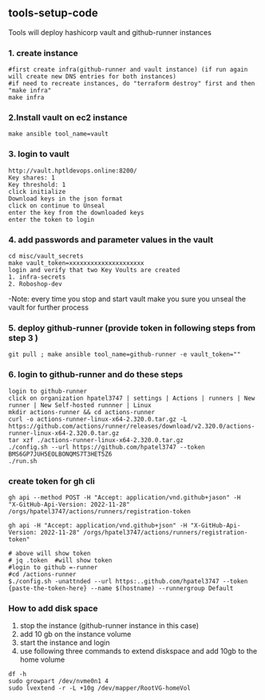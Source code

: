 ## tools-setup-code

Tools will deploy hashicorp vault and github-runner instances

### 1. create instance
```text
#first create infra(github-runner and vault instance) (if run again will create new DNS entries for both instances)
#if need to recreate instances, do "terraform destroy" first and then "make infra"
make infra
```
 ### 2.Install vault on ec2 instance
```text
make ansible tool_name=vault
```
### 3. login to vault
```text
http://vault.hptldevops.online:8200/
Key shares: 1
Key threshold: 1
click initialize
Download keys in the json format
click on continue to Unseal
enter the key from the downloaded keys
enter the token to login
```
### 4. add passwords and parameter values in the vault
```text
cd misc/vault_secrets
make vault_token=xxxxxxxxxxxxxxxxxxxxx
login and verify that two Key Voults are created
1. infra-secrets
2. Roboshop-dev
```
-Note: every time you stop and start vault make you sure you unseal the vault for further process
### 5. deploy github-runner (provide token in following steps from step 3 )
```text
git pull ; make ansible tool_name=github-runner -e vault_token=""
```
### 6. login to github-runner and do these steps
```text
login to github-runner
click on organization hpatel3747 | settings | Actions | runners | New runner | New Self-hosted runnner | Linux
mkdir actions-runner && cd actions-runner
curl -o actions-runner-linux-x64-2.320.0.tar.gz -L https://github.com/actions/runner/releases/download/v2.320.0/actions-runner-linux-x64-2.320.0.tar.gz
tar xzf ./actions-runner-linux-x64-2.320.0.tar.gz
./config.sh --url https://github.com/hpatel3747 --token BMS6GP7JUH5EOLBONQMS7T3HET5Z6
./run.sh
```
### create token for gh cli
```text
gh api --method POST -H "Accept: application/vnd.github+jason" -H
"X-GitHub-Api-Version: 2022-11-28" /orgs/hpatel3747/actions/runners/registration-token

gh api -H "Accept: application/vnd.github+json" -H "X-GitHub-Api-Version: 2022-11-28" /orgs/hpatel3747/actions/runners/registration-token"

# above will show token
# jq .token  #will show token
#login to github =-runner
#cd /actions-runner
$./config.sh -unattnded --url https:..github.com/hpatel3747 --token {paste-the-token-here} --name $(hostname) --runnergroup Default
```
### How to add disk space 
1. stop the instance (github-runner instance in this case)
2. add 10 gb on the instance volume
3. start the instance and login
4. use following three commands to extend diskspace and add 10gb to the home volume
```text
df -h
sudo growpart /dev/nvme0n1 4
sudo lvextend -r -L +10g /dev/mapper/RootVG-homeVol
```

